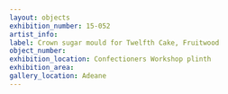```yaml
---
layout: objects
exhibition_number: 15-052
artist_info: 
label: Crown sugar mould for Twelfth Cake, Fruitwood
object_number: 
exhibition_location: Confectioners Workshop plinth
exhibition_area: 
gallery_location: Adeane
---
```

